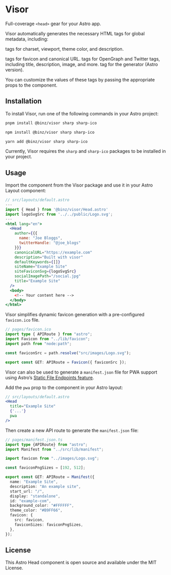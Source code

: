 # Visor

Full-coverage `<head>` gear for your Astro app.

Visor automatically generates the necessary HTML tags for global metadata, including:

<meta> tags for charset, viewport, theme color, and description.
<link> tags for favicon and canonical URL.
<meta> tags for OpenGraph and Twitter tags, including title, description, image, and more.
<meta> tag for the generator (Astro version).

You can customize the values of these tags by passing the appropriate props to the <Head> component.

## Installation

To install Visor, run one of the following commands in your Astro project:

```bash
pnpm install @binz/visor sharp sharp-ico
```

```bash
npm install @binz/visor sharp sharp-ico
```

```bash
yarn add @binz/visor sharp sharp-ico
```

Currently, Visor requires the `sharp` and `sharp-ico` packages to be installed in your project.

## Usage

Import the <Head> component from the Visor package and use it in your Astro Layout component:

```jsx
// src/layouts/default.astro
---
import { Head } from '@binz/visor/Head.astro'
import logoSvgSrc from '../../public/Logo.svg';
---
<html lang="en">
  <Head
    author={{{
      name: "Joe Bloggs",
      twitterHandle: "@joe_blogs"
    }}}
    canonicalURL="https://example.com"
    description="Built with visor"
    defaultKeywords={[]}
    siteName="Example Site"
    siteFaviconSvg={logoSvgSrc}
    socialImagePath="/social.jpg"
    title="Example Site"
  />
  <body>
    <!-- Your content here -->
  </body>
</html>
```

Visor simplifies dynamic favicon generation with a pre-configured `favicon.ico` file. 

```ts
// pages/favicon.ico
import type { APIRoute } from "astro";
import Favicon from "../lib/favicon";
import path from "node:path";

const faviconSrc = path.resolve("src/images/Logo.svg");

export const GET: APIRoute = Favicon({ faviconSrc });
```

Visor can also be used to generate a `manifest.json` file for PWA support using Astro’s [Static File Endpoints feature](https://docs.astro.build/en/core-concepts/endpoints/). 

Add the `pwa` prop to the <Head> component in your Astro layout:

```jsx
// src/layouts/default.astro
<Head
  title="Example Site" 
  {'...'} 
  pwa
/>
```

Then create a new API route to generate the `manifest.json` file:

```ts
// pages/manifest.json.ts
import type {APIRoute} from "astro";
import Manifest from "../src/lib/manifest";

import favicon from "../images/Logo.svg";

const faviconPngSizes = [192, 512];

export const GET: APIRoute = Manifest({
  name: "Example Site",
  description: "An example site",
  start_url: "/",
  display: "standalone",
  id: "example-com",
  background_color: "#FFFFFF",
  theme_color: "#B9FF66",
  favicon: {
    src: favicon,
    faviconSizes: faviconPngSizes,
  },
});

```

## License
This Astro Head component is open source and available under the MIT License.
